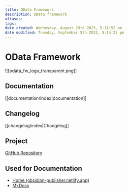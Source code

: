 ```yaml
---
title: OData Framework
description: OData framework
aliases: 
tags: 
date created: Wednesday, August 23rd 2023, 5:11:52 pm
date modified: Tuesday, September 5th 2023, 5:14:25 pm
---
```

# OData Framework

![[odata_fw_logo_transparent.png]]

## Documentation

[[documentation/index|documentation]]

## Changelog

[[changelog/index|Changelog]]

## Project

[GitHub Repository](https://github.com/miggi92/odata-fw)

## Used for Documentation

- [Home (obsidian-publisher.netlify.app)](https://obsidian-publisher.netlify.app/)
- [MkDocs](https://www.mkdocs.org/)